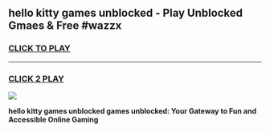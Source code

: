 
## hello kitty games unblocked - Play Unblocked Gmaes & Free #wazzx
<h3>
<a href="https://premium.freeplayer.one?title=hello_kitty_games_unblocked&ref=03M">CLICK TO PLAY</a></h3>
<hr>

<h3>
<a href="https://premium.freeplayer.one?title=hello_kitty_games_unblocked&ref=03M">CLICK 2 PLAY</a>
  
</h3>

<a href="https://premium.freeplayer.one?title=hello_kitty_games_unblocked&ref=03M"><img src="https://clearcache.store/games.png"></a>


**hello kitty games unblocked games unblocked: Your Gateway to Fun and Accessible Online Gaming**
